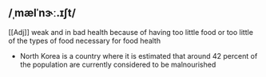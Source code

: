 ## /ˌmælˈnɝː.ɪʃt/
[[Adj]]
weak and in bad health because of having too little food or too little of the types of food necessary for food health

- North Korea is a country where it is estimated that around 42 percent of the population are currently considered to be malnourished